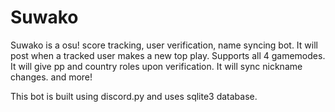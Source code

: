 # Suwako
Suwako is a osu! score tracking, user verification, name syncing bot. 
It will post when a tracked user makes a new top play. Supports all 4 gamemodes.
It will give pp and country roles upon verification.
It will sync nickname changes.
and more!

This bot is built using discord.py and uses sqlite3 database.

